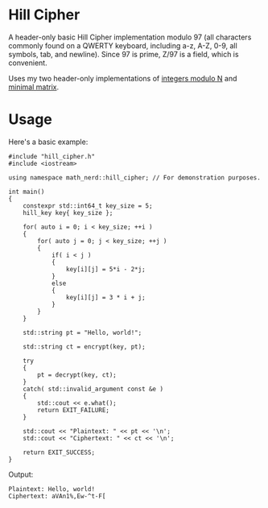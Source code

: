 # Hill Cipher

A header-only basic Hill Cipher implementation modulo 97 (all characters commonly found on a QWERTY keyboard, including a-z, A-Z, 0-9, all symbols, tab, and newline). Since 97 is prime, Z/97 is a field, which is convenient.

Uses my two header-only implementations of [integers modulo N](https://gitlab.com/mathnerd/integers-modulo-n) and [minimal matrix](https://gitlab.com/mathnerd/minimal-matrix).

# Usage
Here's a basic example:
```
#include "hill_cipher.h"
#include <iostream>

using namespace math_nerd::hill_cipher; // For demonstration purposes.

int main()
{
    constexpr std::int64_t key_size = 5;
    hill_key key{ key_size };

    for( auto i = 0; i < key_size; ++i )
    {
        for( auto j = 0; j < key_size; ++j )
        {
            if( i < j )
            {
                key[i][j] = 5*i - 2*j;
            }
            else
            {
                key[i][j] = 3 * i + j;
            }
        }
    }

    std::string pt = "Hello, world!";

    std::string ct = encrypt(key, pt);

    try
    {
        pt = decrypt(key, ct);
    }
    catch( std::invalid_argument const &e )
    {
        std::cout << e.what();
        return EXIT_FAILURE;
    }

    std::cout << "Plaintext: " << pt << '\n';
    std::cout << "Ciphertext: " << ct << '\n';

    return EXIT_SUCCESS;
}

```

Output:
```
Plaintext: Hello, world!
Ciphertext: aVAn1%,Ew-^t-F[
```